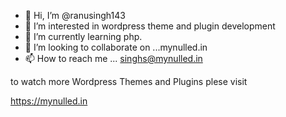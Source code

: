 - 👋 Hi, I’m @ranusingh143
- 👀 I’m interested in wordpress theme and plugin development
- 🌱 I’m currently learning php.
- 💞️ I’m looking to collaborate on ...mynulled.in
- 📫 How to reach me ... singhs@mynulled.in

<!---
ranusingh143/ranusingh143 is a ✨ special ✨ repository because its `README.md` (this file) appears on your GitHub profile.
You can click the Preview link to take a look at your changes.
--->
to watch more Wordpress Themes and Plugins plese visit

https://mynulled.in
